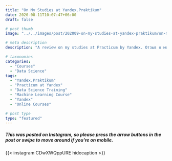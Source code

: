 ```yaml
---
title: "On My Studies at Yandex.Praktikum"
date: 2020-08-11T10:07:47+06:00
draft: false

# post thumb
image: "../../images/post/202009-on-my-studies-at-yandex-praktikum/on-my-studies-at-yandex-praktikum.jpg"

# meta description
description: "A review on my studies at Practicum by Yandex. Отзыв о моей учебе в Яндекс.Практикум"

# taxonomies
categories:
  - "Courses"
  - "Data Science"
tags:
  - "Yandex.Praktikum"
  - "Practicum at Yandex"
  - "Data Science Training"
  - "Machine Learning Course"
  - "Yandex"
  - "Online Courses"

# post type
type: "featured"
---
```


##### This was posted on Instagram, so please press the arrow buttons in the post or swipe to move around if you're on mobile.
{{< instagram CDwXWQppURE hidecaption >}}

